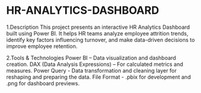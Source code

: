 # HR-ANALYTICS-DASHBOARD
1.Description
This project presents an interactive HR Analytics Dashboard built using Power BI.
It helps HR teams analyze employee attrition trends, identify key factors influencing turnover, and make data-driven decisions to improve employee retention.

2.Tools & Technologies
Power BI – Data visualization and dashboard creation.
DAX (Data Analysis Expressions) – For calculated metrics and measures.
Power Query - Data transformation and cleaning layer for reshaping and preparing the data.
File Format - .pbix for development and .png for dashboard previews.

